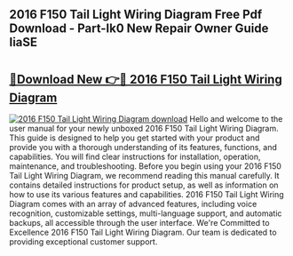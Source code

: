 ## 2016 F150 Tail Light Wiring Diagram Free Pdf Download - Part-Ik0 New Repair Owner Guide IiaSE

# <h2><a href="http://dfq9yh.blite.top/?on=2016+F150+Tail+Light+Wiring+Diagram">🔗Download New 👉🔴 2016 F150 Tail Light Wiring Diagram</a></h2>

[![2016 F150 Tail Light Wiring Diagram download](https://i.imgur.com/lujVjoI.png)](http://dfq9yh.blite.top/?on=2016+F150+Tail+Light+Wiring+Diagram)
Hello and welcome to the user manual for your newly unboxed 2016 F150 Tail Light Wiring Diagram. This guide is designed to help you get started with your product and provide you with a thorough understanding of its features, functions, and capabilities. You will find clear instructions for installation, operation, maintenance, and troubleshooting. Before you begin using your 2016 F150 Tail Light Wiring Diagram, we recommend reading this manual carefully. It contains detailed instructions for product setup, as well as information on how to use its various features and capabilities. 2016 F150 Tail Light Wiring Diagram comes with an array of advanced features, including voice recognition, customizable settings, multi-language support, and automatic backups, all accessible through the user interface. We're Committed to Excellence 2016 F150 Tail Light Wiring Diagram. Our team is dedicated to providing exceptional customer support.

